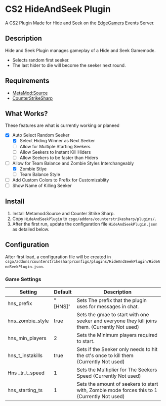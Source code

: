 # CS2 HideAndSeek Plugin
A CS2 Plugin Made for Hide and Seek on the [EdgeGamers](EdgeGamers.Com) Events Server.
## Description
Hide and Seek Plugin manages gameplay of a Hide and Seek Gamemode.
- Selects random first seeker.
- The last hider to die will become the seeker next round.
## Requirements
- [MetaMod:Source](https://github.com/alliedmodders/metamod-source/)
- [CounterStrikeSharp](https://github.com/roflmuffin/CounterStrikeSharp)
## What Works?
These features are what is currently working or planeed
- [x] Auto Select Random Seeker
  - [x] Select Hiding Winner as Next Seeker
  - [ ] Allow for Multiple Starting Seekers
  - [ ] Allow Seekers to Instant Kill Hiders
  - [ ] Allow Seekers to be faster than Hiders
- [ ] Allow for Team Balance and Zombie Styles Interchangeably
  - [x] Zombie Stlye
  - [ ] Team Balance Style
- [ ] Add Custom Colors to Prefix for Customizablity
- [ ] Show Name of Killing Seeker 
## Install
1. Install Metamod:Source and Counter Strike Sharp.
2. Copy `HideAndSeekPlugin` to `csgo/addons/counterstrikesharp/plugins/`.
3. After the first run, update the configuration file `HideAndSeekPlugin.json` as detailed below.
## Configuration
After first load, a configuration file will be created in 
`csgo/addons/counterstrikesharp/configs/plugins/HideAndSeekPlugin/HideAndSeekPlugin.json`.
### Game Settings

| Setting | Default | Description |
| --- | --- | --- |
| hns_prefix | "[HNS]" | Sets The prefix that the plugin uses for messages in chat. |
| hns_zombie_style | true | Sets the gmae to start with one seeker and everyone they kill joins them. (Currently Not used) |
| hns_min_players | 2 | Sets the Minimum players required to start. | 
| hns_t_instakills | true | Sets if the Seeker only needs to hit the ct's once to kill them (Currently Not used) |
| Hns _tr_t_speed | 1 | Sets the Multiplier for The Seekers Speed (Currently Not used) |
| hns_starting_ts | 1 | Sets the amount of seekers to start with, Zombie mode forces this to 1 (Currently Not used) |
